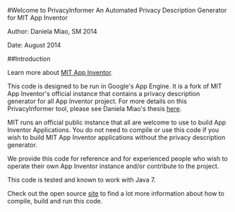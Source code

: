 #Welcome to PrivacyInformer
An Automated Privacy Description Generator for MIT App Inventor

Author: Daniela Miao, SM 2014

Date: August 2014

##Introduction

Learn more about [MIT App Inventor](http://appinventor.mit.edu).

This code is designed to be run in Google's App Engine. It is a fork
of MIT App Inventor's official instance that contains a privacy description
generator for all App Inventor project. For more details on this
PrivacyInformer tool, please see Daniela Miao's thesis [here](http://dig.csail.mit.edu/2014/Theses/ThesisDanielaMiao.pdf).

MIT runs an official public instance that all are welcome to use to 
build App Inventor Applications. You do not need to compile or use 
this code if you wish to build MIT App Inventor applications without
the privacy description generator.

We provide this code for reference and for experienced people who wish
to operate their own App Inventor instance and/or contribute to the project.

This code is tested and known to work with Java 7.

Check out the open source [site](http://appinventor.mit.edu/appinventor-sources/) to find a lot more information about how to compile, build and run this code. 


